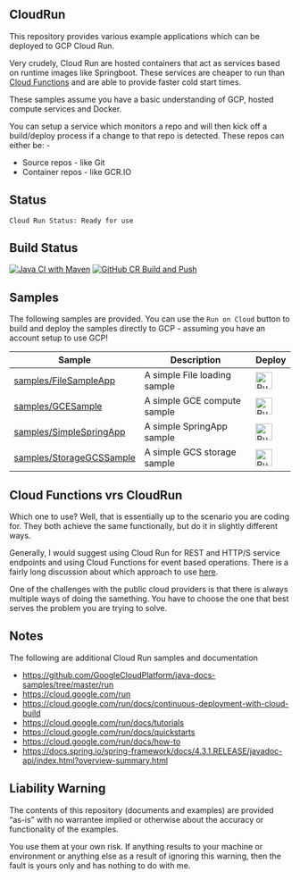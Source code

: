 CloudRun
--------
This repository provides various example applications which can be deployed to GCP Cloud Run.

Very crudely, Cloud Run are hosted containers that act as services based on runtime images like
Springboot. These services are cheaper to run than [Cloud Functions](https://github.com/tpayne/CloudFunctions) and are able to provide faster cold start times.

These samples assume you have a basic understanding of GCP, hosted compute services and Docker.

You can setup a service which monitors a repo and will then kick off a build/deploy process if 
a change to that repo is detected. These repos can either be: -

* Source repos - like Git
* Container repos - like GCR.IO

Status
------
````
Cloud Run Status: Ready for use
````

Build Status
------------
[![Java CI with Maven](https://github.com/tpayne/CloudRun/actions/workflows/main.yml/badge.svg)](https://github.com/tpayne/CloudRun/actions/workflows/main.yml)
[![GitHub CR Build and Push](https://github.com/tpayne/CloudRun/actions/workflows/docker-publish.yml/badge.svg)](https://github.com/tpayne/CloudRun/actions/workflows/docker-publish.yml)

Samples
-------
The following samples are provided. You can use the `Run on Cloud` button to build and deploy the
samples directly to GCP - assuming you have an account setup to use GCP!

|           Sample                |        Description       |     Deploy    |
| ------------------------------- | ------------------------ | ------------- |
|[samples/FileSampleApp](samples/FileSampleApp/) | A simple File loading sample | [<img src="https://storage.googleapis.com/cloudrun/button.svg" alt="Run on Google Cloud" height="30">][run_button_filesampleapp] |
|[samples/GCESample](samples/GCESample/) | A simple GCE compute sample | [<img src="https://storage.googleapis.com/cloudrun/button.svg" alt="Run on Google Cloud" height="30">][run_button_gcesample] |
|[samples/SimpleSpringApp](samples/SimpleSpringApp/) | A simple SpringApp sample | [<img src="https://storage.googleapis.com/cloudrun/button.svg" alt="Run on Google Cloud" height="30">][run_button_simplespringapp] |
|[samples/StorageGCSSample](samples/StorageGCSSample/) | A simple GCS storage sample | [<img src="https://storage.googleapis.com/cloudrun/button.svg" alt="Run on Google Cloud" height="30">][run_button_gcssample] |

Cloud Functions vrs CloudRun
----------------------------
Which one to use? Well, that is essentially up to the scenario you are coding for. They both achieve
the same functionally, but do it in slightly different ways.

Generally, I would suggest using Cloud Run for REST and HTTP/S service endpoints and using Cloud Functions
for event based operations. There is a fairly long discussion about which approach to use [here](https://medium.com/google-cloud/cloud-run-and-cloud-function-what-i-use-and-why-12bb5d3798e1).

One of the challenges with the public cloud providers is that there is always multiple ways of doing
the samething. You have to choose the one that best serves the problem you are trying to solve.

Notes
-----
The following are additional Cloud Run samples and documentation
- https://github.com/GoogleCloudPlatform/java-docs-samples/tree/master/run
- https://cloud.google.com/run
- https://cloud.google.com/run/docs/continuous-deployment-with-cloud-build
- https://cloud.google.com/run/docs/tutorials
- https://cloud.google.com/run/docs/quickstarts
- https://cloud.google.com/run/docs/how-to
- https://docs.spring.io/spring-framework/docs/4.3.1.RELEASE/javadoc-api/index.html?overview-summary.html

Liability Warning
-----------------
The contents of this repository (documents and examples) are provided “as-is” with no warrantee implied 
or otherwise about the accuracy or functionality of the examples.

You use them at your own risk. If anything results to your machine or environment or anything else as a 
result of ignoring this warning, then the fault is yours only and has nothing to do with me.

[run_button_simplespringapp]: https://deploy.cloud.run/?git_repo=https://github.com/tpayne/CloudRun&dir=samples/SimpleSpringApp
[run_button_filesampleapp]: https://deploy.cloud.run/?git_repo=https://github.com/tpayne/CloudRun&dir=samples/FileSampleApp
[run_button_gcssample]: https://deploy.cloud.run/?git_repo=https://github.com/tpayne/CloudRun&dir=samples/StorageGCSSample
[run_button_gcesample]: https://deploy.cloud.run/?git_repo=https://github.com/tpayne/CloudRun&dir=samples/GCESample
